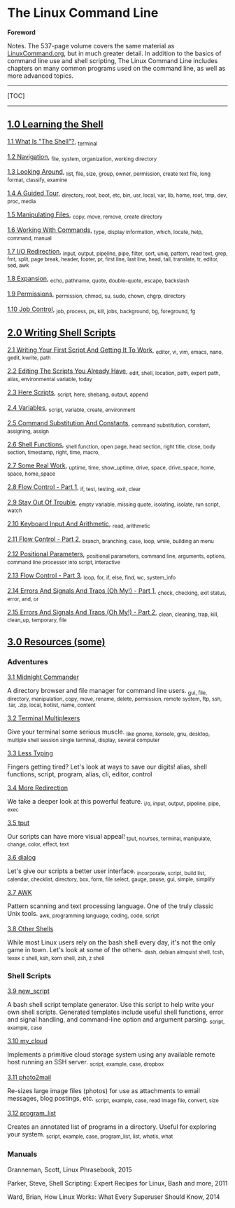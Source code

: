 # The Linux Command Line #

**Foreword**

Notes. The 537-page volume covers the same material as [LinuxCommand.org](http://linuxcommand.org/), but in much greater detail. In addition to the basics of command line use and shell scripting, The Linux Command Line includes chapters on many common programs used on the command line, as well as more advanced topics.

-----

[TOC]

-----

## [1.0 Learning the Shell](http://linuxcommand.org/lc3_learning_the_shell.php) ##

[1.1 What Is "The Shell"?](http://linuxcommand.org/lc3_lts0010.php),
<sub>terminal</sub>

[1.2 Navigation](http://linuxcommand.org/lc3_lts0020.php),
<sub>file, system, organization, working directory</sub>

[1.3 Looking Around](http://linuxcommand.org/lc3_lts0020.php),
<sub>list, file, size, group, owner, permission, create text file, long format, classify, examine</sub>

[1.4 A Guided Tour](http://linuxcommand.org/lc3_lts0020.php),
<sub>directory, root, boot, etc, bin, usr, local, var, lib, home, root, tmp, dev, proc, media</sub>

[1.5 Manipulating Files](http://linuxcommand.org/lc3_lts0020.php),
<sub>copy, move, remove, create directory</sub>

[1.6 Working With Commands](http://linuxcommand.org/lc3_lts0020.php),
<sub>type, display information, which, locate, help, command, manual</sub>

[1.7 I/O Redirection](http://linuxcommand.org/lc3_lts0020.php),
<sub>input, output, pipeline, pipe, filter, sort, uniq, pattern, read text, grep, fmt, split, page break, header, footer, pr, first line, last line, head, tail, translate, tr, editor, sed, awk</sub>

[1.8 Expansion](http://linuxcommand.org/lc3_lts0020.php),
<sub>echo, pathname, quote, double-quote, escape, backslash</sub>

[1.9 Permissions](http://linuxcommand.org/lc3_lts0020.php),
<sub>permission, chmod, su, sudo, chown, chgrp, directory</sub>

[1.10 Job Control](http://linuxcommand.org/lc3_lts0020.php),
<sub>job, process, ps, kill, jobs, background, bg, foreground, fg</sub>

## [2.0 Writing Shell Scripts](http://linuxcommand.org/lc3_resources.php) ##

[2.1 Writing Your First Script And Getting It To Work](http://linuxcommand.org/lc3_wss0010.php),
<sub>editor, vi, vim, emacs, nano, gedit, kwrite, path</sub>

[2.2 Editing The Scripts You Already Have](http://linuxcommand.org/lc3_wss0020.php),
<sub>edit, shell, location, path, export path, alias, environmental variable, today</sub>

[2.3 Here Scripts](http://linuxcommand.org/lc3_wss0030.php),
<sub>script, here, shebang, output, append</sub>

[2.4 Variables](http://linuxcommand.org/lc3_wss0040.php),
<sub>script, variable, create, environment</sub>

[2.5 Command Substitution And Constants](http://linuxcommand.org/lc3_wss0050.php),
<sub>command substitution, constant, assigning, assign</sub>

[2.6 Shell Functions](http://linuxcommand.org/lc3_wss0060.php),
<sub>shell function, open page, head section, right title, close, body section, timestamp, right, time, macro, </sub>

[2.7 Some Real Work](http://linuxcommand.org/lc3_wss0070.php),
<sub>uptime, time, show_uptime, drive, space, drive_space, home, space, home_space</sub>

[2.8 Flow Control - Part 1](http://linuxcommand.org/lc3_wss0080.php),
<sub>if, test, testing, exit, clear</sub>

[2.9 Stay Out Of Trouble](http://linuxcommand.org/lc3_wss0090.php),
<sub>empty variable, missing quote, isolating, isolate, run script, watch</sub>

[2.10 Keyboard Input And Arithmetic](http://linuxcommand.org/lc3_wss0100.php),
<sub>read, arithmetic</sub>

[2.11 Flow Control - Part 2](http://linuxcommand.org/lc3_wss0110.php),
<sub>branch, branching, case, loop, while, building an menu</sub>

[2.12 Positional Parameters](http://linuxcommand.org/lc3_wss0120.php),
<sub>positional parameters, command line, arguments, options, command line processor into script, interactive</sub>

[2.13 Flow Control - Part 3](http://linuxcommand.org/lc3_wss0130.php),
<sub>loop, for, if, else, find, wc, system_info</sub>

[2.14 Errors And Signals And Traps (Oh My!) - Part 1](http://linuxcommand.org/lc3_wss0140.php),
<sub>check, checking, exit status, error, and, or</sub>

[2.15 Errors And Signals And Traps (Oh My!) - Part 2](http://linuxcommand.org/lc3_wss0150.php),
<sub>clean, cleaning, trap, kill, clean_up, temporary, file</sub>

## [3.0 Resources (some)](http://linuxcommand.org/lc3_resources.php) ##

### Adventures ###

[3.1 Midnight Commander](http://linuxcommand.org/lc3_adv_mc.php)

A directory browser and file manager for command line users.
<sub>gui, file, directory, manipulation, copy, move, rename, delete, permission, remote system, ftp, ssh, .tar, .zip, local, hotlist, name, content</sub>

[3.2 Terminal Multiplexers](http://linuxcommand.org/lc3_adv_termmux.php)

Give your terminal some serious muscle.
<sub>like gnome, konsole, gnu, desktop, multiple shell session single terminal, display, several computer</sub>

[3.3 Less Typing](http://linuxcommand.org/lc3_adv_lesstype.php)

Fingers getting tired? Let's look at ways to save our digits!
</sub>alias, shell functions, script, program, alias, cli, editor, control</sub>

[3.4 More Redirection](http://linuxcommand.org/lc3_adv_redirection.php)

We take a deeper look at this powerful feature.
<sub>i/o, input, output, pipeline, pipe, exec</sub>

[3.5 tput](http://linuxcommand.org/lc3_adv_tput.php)

Our scripts can have more visual appeal!
<sub>tput, ncurses, terminal, manipulate, change, color, effect, text</sub>

[3.6 dialog](http://linuxcommand.org/lc3_adv_dialog.php)

Let's give our scripts a better user interface.
<sub>incorporate, script, build list, calendar, checklist, directory, box, form, file select, gauge, pause, gui, simple, simplify</sub>

[3.7 AWK](http://linuxcommand.org/lc3_adv_awk.php)

Pattern scanning and text processing language. One of the truly classic Unix tools.
<sub>awk, programming language, coding, code, script</sub>

[3.8 Other Shells](http://linuxcommand.org/lc3_adv_othershells.php)

While most Linux users rely on the bash shell every day, it's not the only game in town. Let's look at some of the others.
<sub>dash, debian almquist shell, tcsh, texex c shell, ksh, korn shell, zsh, z shell</sub>

### Shell Scripts ###

[3.9 new_script](http://linuxcommand.org/lc3_new_script.php)

A bash shell script template generator. Use this script to help write your own shell scripts. Generated templates include useful shell functions, error and signal handling, and command-line option and argument parsing.
<sub>script, example, case</sub>

[3.10 my_cloud](http://linuxcommand.org/lc3_my_cloud.php)

Implements a primitive cloud storage system using any available remote host running an SSH server.
<sub>script, example, case, dropbox</sub>

[3.11 photo2mail](http://linuxcommand.org/lc3_photo2mail.php)

Re-sizes large image files (photos) for use as attachments to email messages, blog postings, etc.
<sub>script, example, case, read image file, convert, size</sub>

[3.12 program_list](http://linuxcommand.org/lc3_program_list.php)

Creates an annotated list of programs in a directory. Useful for exploring your system.
<sub>script, example, case, program_list, list, whatis, what</sub>

### Manuals ###

Granneman, Scott, Linux Phrasebook, 2015

Parker, Steve, Shell Scripting: Expert Recipes for Linux, Bash and more, 2011

Ward, Brian, How Linux Works: What Every Superuser Should Know, 2014